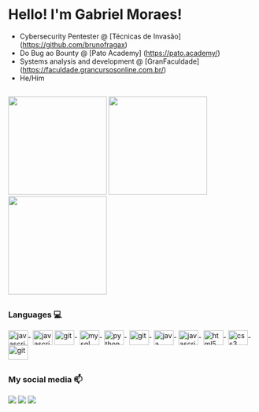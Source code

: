 # Hello! I'm Gabriel Moraes!

- Cybersecurity Pentester @ [Técnicas de Invasão] (https://github.com/brunofragax)
- Do Bug ao Bounty @ [Pato Academy] (https://pato.academy/)
- Systems analysis and development @ [GranFaculdade] (https://faculdade.grancursosonline.com.br/)
- He/Him
##

<div>
  <img height="200em" src="https://github-readme-stats.vercel.app/api/top-langs/?username=gabrielmoraespro&theme=gotham&show_icons=true&hide_border=false&layout=compact">
  <img height="200em" src="https://github-readme-stats.vercel.app/api?username=gabrielmoraespro&theme=gotham&show_icons=true&hide_border=false&c"> 
  <img height="200em" src="https://github-readme-streak-stats.herokuapp.com/?user=gabrielmoraespro&theme=gotham&hide_border=true&c">
</div>

##

### Languages 💻
<div style="display: inline_block">
  
  <img align="center" alt="javascript" height="30" width="40" src="https://cdn.jsdelivr.net/gh/devicons/devicon/icons/docker/docker-original.svg">-
  <img align="center" alt="javascript" height="30" width="40" src="https://cdn.jsdelivr.net/gh/devicons/devicon/icons/kubernetes/kubernetes-original.svg">
  <img align="center" alt="git" height="30" width="40" src="https://cdn.jsdelivr.net/gh/devicons/devicon/icons/go/go-original-wordmark.svg">-
  <img align="center" alt="mysql" height="30" width="40" src="https://cdn.jsdelivr.net/gh/devicons/devicon/icons/mysql/mysql-original-wordmark.svg">-
  <img align="center" alt="python" height="30" width="40" src="https://cdn.jsdelivr.net/gh/devicons/devicon/icons/python/python-original.svg">-
  <img align="center" alt="git" height="30" width="40" src="https://cdn.jsdelivr.net/gh/devicons/devicon/icons/ruby/ruby-original.svg">-
  <img align="center" alt="java" height="30" width="40" src="https://cdn.jsdelivr.net/gh/devicons/devicon/icons/java/java-original.svg">-
  <img align="center" alt="javascript" height="30" width="40" src="https://cdn.jsdelivr.net/gh/devicons/devicon/icons/javascript/javascript-original.svg">-
  <img align="center" alt="html5" height="30" width="40" src="https://cdn.jsdelivr.net/gh/devicons/devicon/icons/html5/html5-original.svg">-
  <img align="center" alt="css3" height="30" width="40" src="https://cdn.jsdelivr.net/gh/devicons/devicon/icons/css3/css3-original.svg">-
  <img align="center" alt="git" height="30" width="40" src="https://cdn.jsdelivr.net/gh/devicons/devicon/icons/git/git-original.svg">
  
  
</div>

##

### My social media 📫
<div>
  <a href="https://www.linkedin.com/in/gabrielmoraes-me/" target="_blank"><img src="https://img.shields.io/badge/LinkedIn-0077B5?style=for-the-badge&logo=linkedin&logoColor=white" target="_blank"></a>
  <a href="gabriel.lopos4@gmail.com" target="_blank"><img src="https://img.shields.io/badge/Gmail-D14836?style=for-the-badge&logo=gmail&logoColor=white" target="_blank"></a>
  <a href="https://www.instagram.com/gabrielmoraespro/" target="_blank"><img src="https://img.shields.io/badge/Instagram-E4405F?style=for-the-badge&logo=instagram&logoColor=white" target="_blank"></a>
</div>
